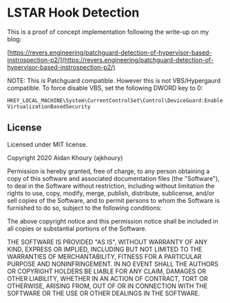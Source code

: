 # LSTAR Hook Detection

This is a proof of concept implementation following the write-up on my blog:

[https://revers.engineering/patchguard-detection-of-hypervisor-based-instrospection-p2/](https://revers.engineering/patchguard-detection-of-hypervisor-based-instrospection-p2/)

NOTE: This *is* Patchguard compatible. However this is not VBS/Hypergaurd compatible. To force disable VBS, set the following DWORD key to 0:

`HKEY_LOCAL_MACHINE\System\CurrentControlSet\Control\DeviceGuard:EnableVirtualizationBasedSecurity`

## License

Licensed under MIT license.

Copyright 2020 Aidan Khoury (ajkhoury)

Permission is hereby granted, free of charge, to any person obtaining a copy of this software and associated documentation files (the "Software"), to deal in the Software without restriction, including without limitation the rights to use, copy, modify, merge, publish, distribute, sublicense, and/or sell copies of the Software, and to permit persons to whom the Software is furnished to do so, subject to the following conditions:

The above copyright notice and this permission notice shall be included in all copies or substantial portions of the Software.

THE SOFTWARE IS PROVIDED "AS IS", WITHOUT WARRANTY OF ANY KIND, EXPRESS OR IMPLIED, INCLUDING BUT NOT LIMITED TO THE WARRANTIES OF MERCHANTABILITY, FITNESS FOR A PARTICULAR PURPOSE AND NONINFRINGEMENT. IN NO EVENT SHALL THE AUTHORS OR COPYRIGHT HOLDERS BE LIABLE FOR ANY CLAIM, DAMAGES OR OTHER LIABILITY, WHETHER IN AN ACTION OF CONTRACT, TORT OR OTHERWISE, ARISING FROM, OUT OF OR IN CONNECTION WITH THE SOFTWARE OR THE USE OR OTHER DEALINGS IN THE SOFTWARE.
